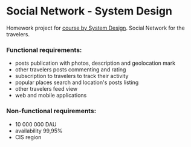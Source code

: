 # Social Network - System Design

Homework project for [course by System Design](https://balun.courses/courses/system_design). Social Network for the travelers.

### Functional requirements:

- posts publication with photos, description and geolocation mark
- other travelers posts commenting and rating
- subscription to travelers to track their activity
- popular places search and location's posts listing
- other travelers feed view
- web and mobile applications


### Non-functional requirements:

- 10 000 000 DAU
- availability 99,95%
- CIS region